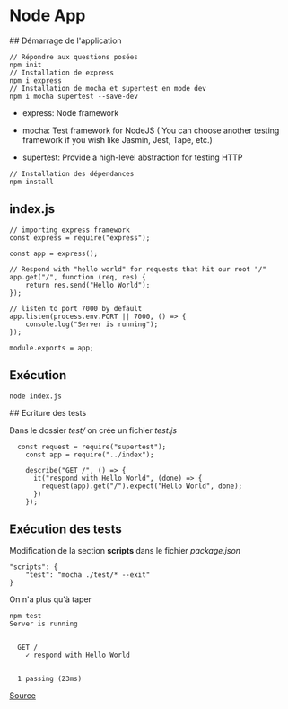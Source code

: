 # Node App

## Démarrage de l'application

```
// Répondre aux questions posées
npm init
// Installation de express
npm i express
// Installation de mocha et supertest en mode dev
npm i mocha supertest --save-dev
```

* express: Node framework
* mocha: Test framework for NodeJS ( You can choose another testing framework if you wish like Jasmin, Jest, Tape, etc.)

* supertest: Provide a high-level abstraction for testing HTTP

```
// Installation des dépendances
npm install
```


## index.js

```
// importing express framework
const express = require("express");

const app = express();

// Respond with "hello world" for requests that hit our root "/"
app.get("/", function (req, res) {
    return res.send("Hello World");
});

// listen to port 7000 by default
app.listen(process.env.PORT || 7000, () => {
    console.log("Server is running");
});

module.exports = app;
```

## Exécution

```
node index.js
```

## Ecriture des tests

Dans le dossier *test/* on crée un fichier *test.js*

```
  const request = require("supertest");
    const app = require("../index");

    describe("GET /", () => {
      it("respond with Hello World", (done) => {
        request(app).get("/").expect("Hello World", done);
      })
    });
```

## Exécution des tests

Modification de la section **scripts** dans le fichier *package.json*

```
"scripts": {
    "test": "mocha ./test/* --exit"
}
```

On n'a plus qu'à taper

```
npm test
Server is running


  GET /
    ✓ respond with Hello World


  1 passing (23ms)
```

[Source](https://chathula.dev/how-to-set-up-a-ci-cd-pipeline-for-a-node-js-app-with-github-actions)